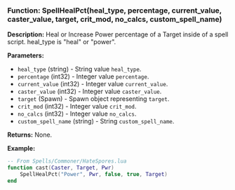 ### Function: SpellHealPct(heal_type, percentage, current_value, caster_value, target, crit_mod, no_calcs, custom_spell_name)

**Description:**
Heal or Increase Power percentage of a Target inside of a spell script.  heal_type is "heal" or "power".

**Parameters:**
- `heal_type` (string) - String value `heal_type`.
- `percentage` (int32) - Integer value `percentage`.
- `current_value` (int32) - Integer value `current_value`.
- `caster_value` (int32) - Integer value `caster_value`.
- `target` (Spawn) - Spawn object representing `target`.
- `crit_mod` (int32) - Integer value `crit_mod`.
- `no_calcs` (int32) - Integer value `no_calcs`.
- `custom_spell_name` (string) - String `custom_spell_name`.

**Returns:** None.

**Example:**

```lua
-- From Spells/Commoner/HateSpores.lua
function cast(Caster, Target, Pwr)
    SpellHealPct("Power", Pwr, false, true, Target)
end
```

